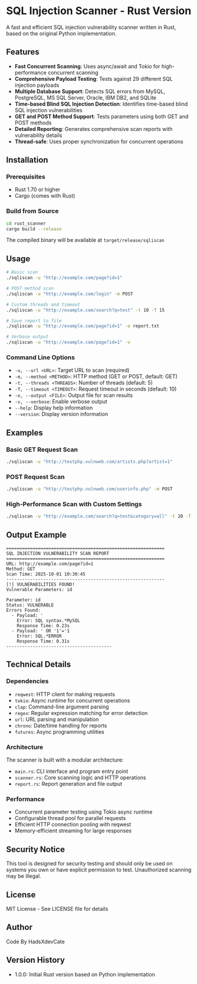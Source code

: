 # SQL Injection Scanner - Rust Version

A fast and efficient SQL injection vulnerability scanner written in Rust, based on the original Python implementation.

## Features

- **Fast Concurrent Scanning**: Uses async/await and Tokio for high-performance concurrent scanning
- **Comprehensive Payload Testing**: Tests against 29 different SQL injection payloads
- **Multiple Database Support**: Detects SQL errors from MySQL, PostgreSQL, MS SQL Server, Oracle, IBM DB2, and SQLite
- **Time-based Blind SQL Injection Detection**: Identifies time-based blind SQL injection vulnerabilities
- **GET and POST Method Support**: Tests parameters using both GET and POST methods
- **Detailed Reporting**: Generates comprehensive scan reports with vulnerability details
- **Thread-safe**: Uses proper synchronization for concurrent operations

## Installation

### Prerequisites
- Rust 1.70 or higher
- Cargo (comes with Rust)

### Build from Source
```bash
cd rust_scanner
cargo build --release
```

The compiled binary will be available at `target/release/sqliscan`

## Usage

```bash
# Basic scan
./sqliscan -u "http://example.com/page?id=1"

# POST method scan
./sqliscan -u "http://example.com/login" -m POST

# Custom threads and timeout
./sqliscan -u "http://example.com/search?q=test" -t 10 -T 15

# Save report to file
./sqliscan -u "http://example.com/page?id=1" -o report.txt

# Verbose output
./sqliscan -u "http://example.com/page?id=1" -v
```

### Command Line Options

- `-u, --url <URL>`: Target URL to scan (required)
- `-m, --method <METHOD>`: HTTP method (GET or POST, default: GET)
- `-t, --threads <THREADS>`: Number of threads (default: 5)
- `-T, --timeout <TIMEOUT>`: Request timeout in seconds (default: 10)
- `-o, --output <FILE>`: Output file for scan results
- `-v, --verbose`: Enable verbose output
- `--help`: Display help information
- `--version`: Display version information

## Examples

### Basic GET Request Scan
```bash
./sqliscan -u "http://testphp.vulnweb.com/artists.php?artist=1"
```

### POST Request Scan
```bash
./sqliscan -u "http://testphp.vulnweb.com/userinfo.php" -m POST
```

### High-Performance Scan with Custom Settings
```bash
./sqliscan -u "http://example.com/search?q=test&category=all" -t 20 -T 5 -v
```

## Output Example

```
============================================================
SQL INJECTION VULNERABILITY SCAN REPORT
============================================================
URL: http://example.com/page?id=1
Method: GET
Scan Time: 2025-10-01 10:30:45
------------------------------------------------------------
[!] VULNERABILITIES FOUND!
Vulnerable Parameters: id

Parameter: id
Status: VULNERABLE
Errors Found:
  - Payload: '
    Error: SQL syntax.*MySQL
    Response Time: 0.23s
  - Payload: ' OR '1'='1
    Error: SQL.*ERROR
    Response Time: 0.31s
----------------------------------------
```

## Technical Details

### Dependencies
- `reqwest`: HTTP client for making requests
- `tokio`: Async runtime for concurrent operations
- `clap`: Command-line argument parsing
- `regex`: Regular expression matching for error detection
- `url`: URL parsing and manipulation
- `chrono`: Date/time handling for reports
- `futures`: Async programming utilities

### Architecture
The scanner is built with a modular architecture:
- `main.rs`: CLI interface and program entry point
- `scanner.rs`: Core scanning logic and HTTP operations
- `report.rs`: Report generation and file output

### Performance
- Concurrent parameter testing using Tokio async runtime
- Configurable thread pool for parallel requests
- Efficient HTTP connection pooling with reqwest
- Memory-efficient streaming for large responses

## Security Notice

This tool is designed for security testing and should only be used on systems you own or have explicit permission to test. Unauthorized scanning may be illegal.

## License

MIT License - See LICENSE file for details

## Author

Code By HadsXdevCate

## Version History

- 1.0.0: Initial Rust version based on Python implementation